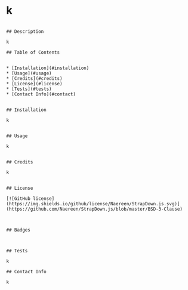 # k
    
    ​
    ## Description 
    ​
    k
    ​
    ## Table of Contents
    
    
    * [Installation](#installation)
    * [Usage](#usage)
    * [Credits](#credits)
    * [License](#license)
    * [Tests](#tests)
    * [Contact Info](#contact)
    
    
    ## Installation
    
    k
    ​
    
    ## Usage 
    
    k
    ​
    ​
    ## Credits
    
    k
    ​
    ​
    ## License
    
    [![GitHub license](https://img.shields.io/github/license/Naereen/StrapDown.js.svg)](https://github.com/Naereen/StrapDown.js/blob/master/BSD-3-Clause)
    ​
    
    ​
    ## Badges
    ​
   
    ​
    ## Tests
    
    k
    
    ## Contact Info
    
    k
    
    
